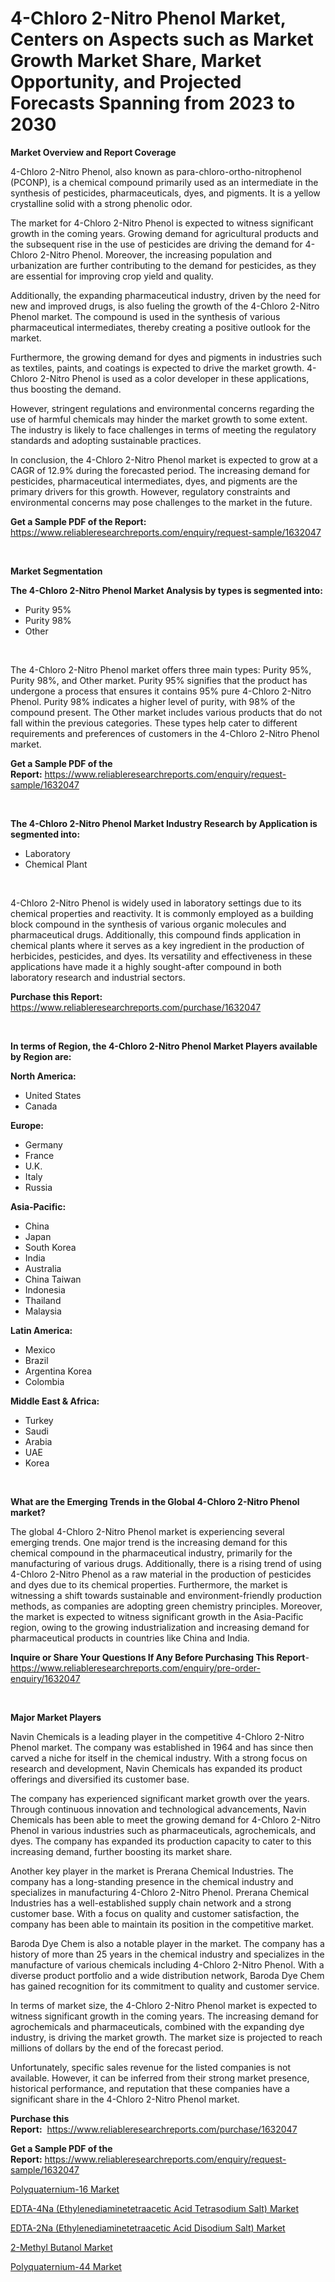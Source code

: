 <p><h1>4-Chloro 2-Nitro Phenol Market, Centers on Aspects such as Market Growth Market Share, Market Opportunity, and Projected Forecasts Spanning from 2023 to 2030</h1></p><p><strong>Market Overview and Report Coverage</strong></p>
<p><p>4-Chloro 2-Nitro Phenol, also known as para-chloro-ortho-nitrophenol (PCONP), is a chemical compound primarily used as an intermediate in the synthesis of pesticides, pharmaceuticals, dyes, and pigments. It is a yellow crystalline solid with a strong phenolic odor.</p><p>The market for 4-Chloro 2-Nitro Phenol is expected to witness significant growth in the coming years. Growing demand for agricultural products and the subsequent rise in the use of pesticides are driving the demand for 4-Chloro 2-Nitro Phenol. Moreover, the increasing population and urbanization are further contributing to the demand for pesticides, as they are essential for improving crop yield and quality.</p><p>Additionally, the expanding pharmaceutical industry, driven by the need for new and improved drugs, is also fueling the growth of the 4-Chloro 2-Nitro Phenol market. The compound is used in the synthesis of various pharmaceutical intermediates, thereby creating a positive outlook for the market.</p><p>Furthermore, the growing demand for dyes and pigments in industries such as textiles, paints, and coatings is expected to drive the market growth. 4-Chloro 2-Nitro Phenol is used as a color developer in these applications, thus boosting the demand.</p><p>However, stringent regulations and environmental concerns regarding the use of harmful chemicals may hinder the market growth to some extent. The industry is likely to face challenges in terms of meeting the regulatory standards and adopting sustainable practices.</p><p>In conclusion, the 4-Chloro 2-Nitro Phenol market is expected to grow at a CAGR of 12.9% during the forecasted period. The increasing demand for pesticides, pharmaceutical intermediates, dyes, and pigments are the primary drivers for this growth. However, regulatory constraints and environmental concerns may pose challenges to the market in the future.</p></p>
<p><strong>Get a Sample PDF of the Report:</strong> <a href="https://www.reliableresearchreports.com/enquiry/request-sample/1632047">https://www.reliableresearchreports.com/enquiry/request-sample/1632047</a></p>
<p>&nbsp;</p>
<p><strong>Market Segmentation</strong></p>
<p><strong>The 4-Chloro 2-Nitro Phenol Market Analysis by types is segmented into:</strong></p>
<p><ul><li>Purity 95%</li><li>Purity 98%</li><li>Other</li></ul></p>
<p>&nbsp;</p>
<p><p>The 4-Chloro 2-Nitro Phenol market offers three main types: Purity 95%, Purity 98%, and Other market. Purity 95% signifies that the product has undergone a process that ensures it contains 95% pure 4-Chloro 2-Nitro Phenol. Purity 98% indicates a higher level of purity, with 98% of the compound present. The Other market includes various products that do not fall within the previous categories. These types help cater to different requirements and preferences of customers in the 4-Chloro 2-Nitro Phenol market.</p></p>
<p><strong>Get a Sample PDF of the Report:</strong>&nbsp;<a href="https://www.reliableresearchreports.com/enquiry/request-sample/1632047">https://www.reliableresearchreports.com/enquiry/request-sample/1632047</a></p>
<p>&nbsp;</p>
<p><strong>The 4-Chloro 2-Nitro Phenol Market Industry Research by Application is segmented into:</strong></p>
<p><ul><li>Laboratory</li><li>Chemical Plant</li></ul></p>
<p>&nbsp;</p>
<p><p>4-Chloro 2-Nitro Phenol is widely used in laboratory settings due to its chemical properties and reactivity. It is commonly employed as a building block compound in the synthesis of various organic molecules and pharmaceutical drugs. Additionally, this compound finds application in chemical plants where it serves as a key ingredient in the production of herbicides, pesticides, and dyes. Its versatility and effectiveness in these applications have made it a highly sought-after compound in both laboratory research and industrial sectors.</p></p>
<p><strong>Purchase this Report:</strong>&nbsp; <a href="https://www.reliableresearchreports.com/purchase/1632047">https://www.reliableresearchreports.com/purchase/1632047</a></p>
<p>&nbsp;</p>
<p><strong>In terms of Region, the 4-Chloro 2-Nitro Phenol Market Players available by Region are:</strong></p>
<p>
    <p> <strong> North America: </strong>
        <ul>
            <li>United States</li>
            <li>Canada</li>
        </ul>
        </p> 
    <p> <strong> Europe: </strong>
        <ul>
            <li>Germany</li>
            <li>France</li>
            <li>U.K.</li>
            <li>Italy</li>
            <li>Russia</li>
        </ul>
        </p> 
    <p> <strong> Asia-Pacific: </strong>
        <ul>
            <li>China</li>
            <li>Japan</li>
            <li>South Korea</li>
            <li>India</li>
            <li>Australia</li>
            <li>China Taiwan</li>
            <li>Indonesia</li>
            <li>Thailand</li>
            <li>Malaysia</li>
        </ul>
        </p> 
    <p> <strong> Latin America: </strong>
        <ul>
            <li>Mexico</li>
            <li>Brazil</li>
            <li>Argentina Korea</li>
            <li>Colombia</li>
        </ul>
        </p> 
    <p> <strong> Middle East & Africa: </strong>
        <ul>
            <li>Turkey</li>
            <li>Saudi</li>
            <li>Arabia</li>
            <li>UAE</li>
            <li>Korea</li>
        </ul>
    </p>
    </p>
<p>&nbsp;</p>
<p><strong>What are the Emerging Trends in the Global 4-Chloro 2-Nitro Phenol market?</strong></p>
<p><p>The global 4-Chloro 2-Nitro Phenol market is experiencing several emerging trends. One major trend is the increasing demand for this chemical compound in the pharmaceutical industry, primarily for the manufacturing of various drugs. Additionally, there is a rising trend of using 4-Chloro 2-Nitro Phenol as a raw material in the production of pesticides and dyes due to its chemical properties. Furthermore, the market is witnessing a shift towards sustainable and environment-friendly production methods, as companies are adopting green chemistry principles. Moreover, the market is expected to witness significant growth in the Asia-Pacific region, owing to the growing industrialization and increasing demand for pharmaceutical products in countries like China and India.</p></p>
<p><strong>Inquire or Share Your Questions If Any Before Purchasing This Report</strong>- <a href="https://www.reliableresearchreports.com/enquiry/pre-order-enquiry/1632047">https://www.reliableresearchreports.com/enquiry/pre-order-enquiry/1632047</a></p>
<p>&nbsp;</p>
<p><strong>Major Market Players</strong></p>
<p><p>Navin Chemicals is a leading player in the competitive 4-Chloro 2-Nitro Phenol market. The company was established in 1964 and has since then carved a niche for itself in the chemical industry. With a strong focus on research and development, Navin Chemicals has expanded its product offerings and diversified its customer base.</p><p>The company has experienced significant market growth over the years. Through continuous innovation and technological advancements, Navin Chemicals has been able to meet the growing demand for 4-Chloro 2-Nitro Phenol in various industries such as pharmaceuticals, agrochemicals, and dyes. The company has expanded its production capacity to cater to this increasing demand, further boosting its market share.</p><p>Another key player in the market is Prerana Chemical Industries. The company has a long-standing presence in the chemical industry and specializes in manufacturing 4-Chloro 2-Nitro Phenol. Prerana Chemical Industries has a well-established supply chain network and a strong customer base. With a focus on quality and customer satisfaction, the company has been able to maintain its position in the competitive market.</p><p>Baroda Dye Chem is also a notable player in the market. The company has a history of more than 25 years in the chemical industry and specializes in the manufacture of various chemicals including 4-Chloro 2-Nitro Phenol. With a diverse product portfolio and a wide distribution network, Baroda Dye Chem has gained recognition for its commitment to quality and customer service.</p><p>In terms of market size, the 4-Chloro 2-Nitro Phenol market is expected to witness significant growth in the coming years. The increasing demand for agrochemicals and pharmaceuticals, combined with the expanding dye industry, is driving the market growth. The market size is projected to reach millions of dollars by the end of the forecast period.</p><p>Unfortunately, specific sales revenue for the listed companies is not available. However, it can be inferred from their strong market presence, historical performance, and reputation that these companies have a significant share in the 4-Chloro 2-Nitro Phenol market.</p></p>
<p><strong>Purchase this Report:</strong>&nbsp;&nbsp;<a href="https://www.reliableresearchreports.com/purchase/1632047">https://www.reliableresearchreports.com/purchase/1632047</a></p>
<p></p>
<p><strong>Get a Sample PDF of the Report:</strong>&nbsp;<a href="https://www.reliableresearchreports.com/enquiry/request-sample/1632047">https://www.reliableresearchreports.com/enquiry/request-sample/1632047</a></p>
<p><p><a href="https://medium.com/@jewelmohr/polyquaternium-16-market-size-cagr-trends-2024-2030-d97b9672ad13">Polyquaternium-16 Market</a></p><p><a href="https://medium.com/@guyskiles1918/edta-4na-ethylenediaminetetraacetic-acid-tetrasodium-salt-market-outlook-industry-overview-and-77c0ecb93aa8">EDTA-4Na (Ethylenediaminetetraacetic Acid Tetrasodium Salt) Market</a></p><p><a href="https://medium.com/@pinkierau1998/edta-2na-ethylenediaminetetraacetic-acid-disodium-salt-market-competitive-analysis-market-41fcc4c31c2f">EDTA-2Na (Ethylenediaminetetraacetic Acid Disodium Salt) Market</a></p><p><a href="https://medium.com/@enosstark1905/2-methyl-butanol-market-analysis-its-cagr-market-segmentation-and-global-industry-overview-986a3291a640">2-Methyl Butanol Market</a></p><p><a href="https://medium.com/@daveblock1987/polyquaternium-44-market-report-reveals-the-latest-trends-and-growth-opportunities-of-this-market-5a965bb7da46">Polyquaternium-44 Market</a></p></p>
